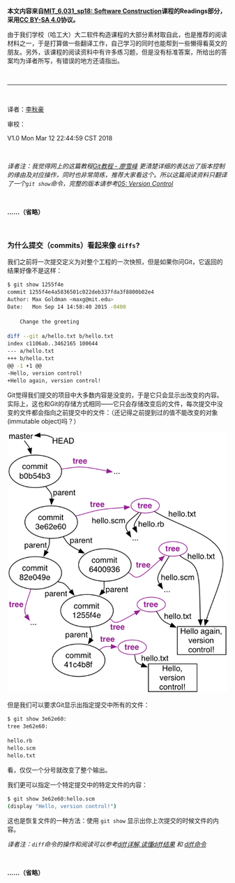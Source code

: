 **本文内容来自[MIT_6.031_sp18: Software Construction](http://web.mit.edu/6.031/www/sp18/)课程的Readings部分，采用[CC BY-SA 4.0](http://creativecommons.org/licenses/by-sa/4.0/)协议。**

由于我们学校（哈工大）大二软件构造课程的大部分素材取自此，也是推荐的阅读材料之一，于是打算做一些翻译工作，自己学习的同时也能帮到一些懒得看英文的朋友。另外，该课程的阅读资料中有许多练习题，但是没有标准答案，所给出的答案均为译者所写，有错误的地方还请指出。

<br />

------

<br />

译者：[李秋豪](http://www.cnblogs.com/liqiuhao/)

审校：

V1.0 Mon Mar 12 22:44:59 CST 2018

<br />

*译者注：我觉得网上的这篇教程[Git教程 - 廖雪峰](https://www.liaoxuefeng.com/wiki/0013739516305929606dd18361248578c67b8067c8c017b000/) 更清楚详细的表达出了版本控制的缘由及对应操作，同时也非常简练，推荐大家看这个。所以这篇阅读资料只翻译了一个`git show`命令，完整的版本请参考[05: Version Control](http://web.mit.edu/6.031/www/sp18/classes/05-version-control/)*

<br />

**......（省略）**

<br />

### 为什么提交（commits）看起来像 `diffs`?

我们之前将一次提交定义为对整个工程的一次快照，但是如果你问Git，它返回的结果好像不是这样：

```bash
$ git show 1255f4e
commit 1255f4e4a5836501c022deb337fda3f8800b02e4
Author: Max Goldman <maxg@mit.edu>
Date:   Mon Sep 14 14:58:40 2015 -0400

    Change the greeting

diff --git a/hello.txt b/hello.txt
index c1106ab..3462165 100644
--- a/hello.txt
+++ b/hello.txt
@@ -1 +1 @@
-Hello, version control!
+Hello again, version control!

```

Git觉得我们提交的项目中大多数内容是没变的，于是它只会显示出改变的内容。实际上，这也和Git的存储方式相同——它只会存储改变后的文件，每次提交中没变的文件都会指向之前提交中的文件：（还记得之前提到过的值不能改变的对象(immutable object)吗？）

![hello-git-history-trees](./img/hello-git-history-trees.png)

但是我们可以要求Git显示出指定提交中所有的文件：

```bash
$ git show 3e62e60:
tree 3e62e60:

hello.rb
hello.scm
hello.txt

```

看，仅仅一个分号就改变了整个输出。

我们更可以指定一个特定提交中的特定文件的内容：

```bash
$ git show 3e62e60:hello.scm
(display "Hello, version control!")

```

这也是恢复文件的一种方法：使用 `git show` 显示出你上次提交的时候文件的内容。

*译者注：`diff`命令的操作和阅读可以参考[diff详解,读懂diff结果](http://www.cnblogs.com/wangqiguo/p/5793448.html) 和 [diff命令](http://man.linuxde.net/diff)*

<br />

**......（省略）**

<br />